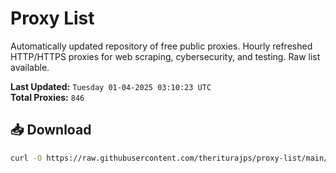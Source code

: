 # Proxy List

Automatically updated repository of free public proxies. Hourly refreshed HTTP/HTTPS proxies for web scraping, cybersecurity, and testing. Raw list available.

**Last Updated:** `Tuesday 01-04-2025 03:10:23 UTC`  
**Total Proxies:** `846`

## 📥 Download
```bash
curl -O https://raw.githubusercontent.com/theriturajps/proxy-list/main/proxies.txt

